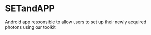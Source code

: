 # SETandAPP

Android app responsible to allow users to set up their newly acquired photons using our toolkit

